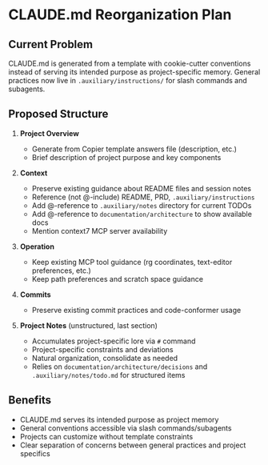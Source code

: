# CLAUDE.md Reorganization Plan

## Current Problem
CLAUDE.md is generated from a template with cookie-cutter conventions instead of serving its intended purpose as project-specific memory. General practices now live in `.auxiliary/instructions/` for slash commands and subagents.

## Proposed Structure

1. **Project Overview** 
   - Generate from Copier template answers file (description, etc.)
   - Brief description of project purpose and key components

2. **Context**
   - Preserve existing guidance about README files and session notes
   - Reference (not @-include) README, PRD, `.auxiliary/instructions` 
   - Add @-reference to `.auxiliary/notes` directory for current TODOs
   - Add @-reference to `documentation/architecture` to show available docs
   - Mention context7 MCP server availability

3. **Operation**
   - Keep existing MCP tool guidance (rg coordinates, text-editor preferences, etc.)
   - Keep path preferences and scratch space guidance

4. **Commits** 
   - Preserve existing commit practices and code-conformer usage

5. **Project Notes** (unstructured, last section)
   - Accumulates project-specific lore via `#` command
   - Project-specific constraints and deviations
   - Natural organization, consolidate as needed
   - Relies on `documentation/architecture/decisions` and `.auxiliary/notes/todo.md` for structured items

## Benefits
- CLAUDE.md serves its intended purpose as project memory
- General conventions accessible via slash commands/subagents  
- Projects can customize without template constraints
- Clear separation of concerns between general practices and project specifics